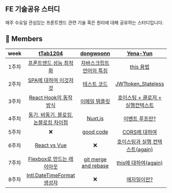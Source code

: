 ## FE 기술공유 스터디
매주 수요일 관심있는 프론트엔드 관련 기술 혹은 원리에 대해 공유하는 스터디입니다. 

## 👭 Members
| week | [tTab1204](https://github.com/tTab1204) | [dongwoonn](https://github.com/dongwonnn) | [Yena-Yun](https://github.com/Yena-Yun) | 
| :--------: | :--------: | :--------: |:--------: |
| 1주차 |  [프론트엔드 성능 최적화](https://github.com/TEAM-tech-sharing/FE_study/blob/main/week1/%ED%94%84%EB%A1%A0%ED%8A%B8%EC%97%94%EB%93%9C%20%EC%84%B1%EB%8A%A5%20%EC%B5%9C%EC%A0%81%ED%99%94_1_%EC%A3%BC%EC%98%81.md) | [자바스크립트 언어의 특징](https://github.com/TEAM-tech-sharing/FE_study/blob/main/week1/%EC%9E%90%EB%B0%94%EC%8A%A4%ED%81%AC%EB%A6%BD%ED%8A%B8_%EC%96%B8%EC%96%B4_%ED%8A%B9%EC%A7%95_%EB%8F%99%EC%9B%90.md) |  [this 용법](https://github.com/TEAM-tech-sharing/FE_study/blob/main/week1/this%EC%9A%A9%EB%B2%95.md) | 
| 2주차 | [SPA에 대하여 이것저것](https://github.com/TEAM-tech-sharing/FE_study/blob/main/week2/SPA%EC%97%90%20%EB%8C%80%ED%95%98%EC%97%AC%20%EC%9D%B4%EA%B2%83%EC%A0%80%EA%B2%83.md) | [테스트 코드](https://github.com/TEAM-tech-sharing/FE_study/blob/main/week2/%ED%85%8C%EC%8A%A4%ED%8A%B8_%EB%8F%99%EC%9B%90.md)  |  [JWTtoken_Stateless](https://github.com/TEAM-tech-sharing/FE_study/blob/main/week2/JWTtoken_Stateless.md) | 
| 3주차 | [React Hook의 동작 방식](https://github.com/TEAM-tech-sharing/FE_study/blob/main/week3/React%20Hook%EC%9D%98%20%EB%8F%99%EC%9E%91%20%EB%B0%A9%EC%8B%9D.md) | [이메일 템플릿](https://velog.io/@tunakim/%EC%9D%B4%EB%A9%94%EC%9D%BC-%ED%85%9C%ED%94%8C%EB%A6%BF-%EB%A7%88%ED%81%AC%EC%97%85)  |  [호이스팅 + 클로저 + 실행컨텍스트](https://velog.io/@yena1025/%ED%98%B8%EC%9D%B4%EC%8A%A4%ED%8C%85-%ED%81%B4%EB%A1%9C%EC%A0%80-%EC%8B%A4%ED%96%89%EC%BB%A8%ED%85%8D%EC%8A%A4%ED%8A%B8) | 
| 4주차 | [동기, 비동기, 블로킹, 논블로킹 차이점](https://github.com/TEAM-tech-sharing/FE_study/blob/main/week4/%EB%8F%99%EA%B8%B0%2C%20%EB%B9%84%EB%8F%99%EA%B8%B0%2C%20%EB%B8%94%EB%A1%9C%ED%82%B9%2C%20%EB%85%BC%EB%B8%94%EB%A1%9C%ED%82%B9%EC%9D%98%20%EC%B0%A8%EC%9D%B4%EC%A0%90.md) | [Nuxt.js](https://github.com/TEAM-tech-sharing/FE_study/blob/main/week4/nuxt_%EA%B5%AC%EC%A1%B0_%ED%8C%8C%EC%95%85.md)  |  [이벤트 루프란?](https://velog.io/@yena1025/%ED%98%B8%EC%9D%B4%EC%8A%A4%ED%8C%85-%ED%81%B4%EB%A1%9C%EC%A0%80-%EC%8B%A4%ED%96%89%EC%BB%A8%ED%85%8D%EC%8A%A4%ED%8A%B8) | 
| 5주차 | ❌ |[good code](https://github.com/TEAM-tech-sharing/FE_study/blob/main/week5/%EC%9D%BD%EA%B8%B0%EC%A2%8B%EC%9D%80_%EC%BD%94%EB%93%9C.md) |  [CORS에 대하여](https://github.com/TEAM-tech-sharing/FE_study/blob/main/week5/CORS%EC%97%90%20%EB%8C%80%ED%95%98%EC%97%AC.md)  | 
| 6주차|[React vs Vue](https://github.com/TEAM-tech-sharing/FE_study/blob/main/week6/React%20vs%20Vue.md)  | ❌ |  [호이스팅과 실행 컨텍스트(again)](https://github.com/TEAM-tech-sharing/FE_study/blob/main/week6/%ED%98%B8%EC%9D%B4%EC%8A%A4%ED%8C%85%EA%B3%BC%20%EC%8B%A4%ED%96%89%20%EC%BB%A8%ED%85%8D%EC%8A%A4%ED%8A%B8(again).md)  | 
| 7주차|[Flexbox로 만드는 레이아웃](https://velog.io/@ken1204/Flexbox%EB%A1%9C-%EB%A7%8C%EB%93%9C%EB%8A%94-%EB%A0%88%EC%9D%B4%EC%95%84%EC%9B%83)  | [git merge and rebase]() |  [this에 대하여(again)](https://github.com/TEAM-tech-sharing/FE_study/blob/main/week7/this%EC%97%90%20%EB%8C%80%ED%95%98%EC%97%AC(again).md)  | 
| 8주차|[Intl.DateTimeFormat 생성자](https://succulent-action-5c0.notion.site/Intl-DateTimeFormat-552ac7e7d74e4f4cacca56eed60ab5f4)  | ❌ |  [애자일이란?](https://velog.io/@yena1025/%EC%95%A0%EC%9E%90%EC%9D%BC%EC%9D%B4%EB%9E%80)  | 




